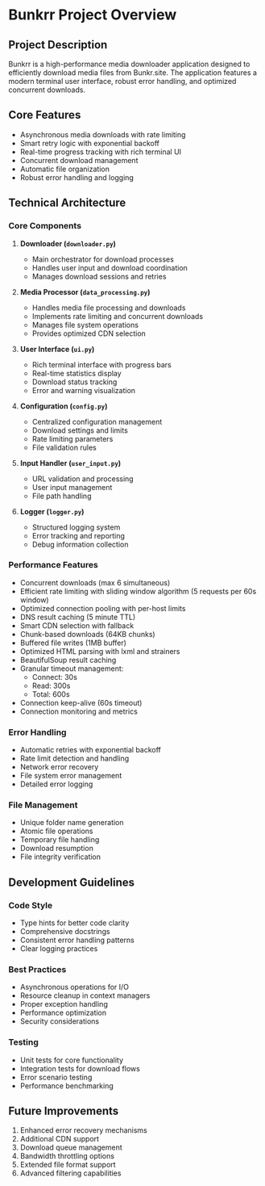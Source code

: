 # Bunkrr Project Overview

## Project Description
Bunkrr is a high-performance media downloader application designed to efficiently download media files from Bunkr.site. The application features a modern terminal user interface, robust error handling, and optimized concurrent downloads.

## Core Features
- Asynchronous media downloads with rate limiting
- Smart retry logic with exponential backoff
- Real-time progress tracking with rich terminal UI
- Concurrent download management
- Automatic file organization
- Robust error handling and logging

## Technical Architecture

### Core Components
1. **Downloader (`downloader.py`)**
   - Main orchestrator for download processes
   - Handles user input and download coordination
   - Manages download sessions and retries

2. **Media Processor (`data_processing.py`)**
   - Handles media file processing and downloads
   - Implements rate limiting and concurrent downloads
   - Manages file system operations
   - Provides optimized CDN selection

3. **User Interface (`ui.py`)**
   - Rich terminal interface with progress bars
   - Real-time statistics display
   - Download status tracking
   - Error and warning visualization

4. **Configuration (`config.py`)**
   - Centralized configuration management
   - Download settings and limits
   - Rate limiting parameters
   - File validation rules

5. **Input Handler (`user_input.py`)**
   - URL validation and processing
   - User input management
   - File path handling

6. **Logger (`logger.py`)**
   - Structured logging system
   - Error tracking and reporting
   - Debug information collection

### Performance Features
- Concurrent downloads (max 6 simultaneous)
- Efficient rate limiting with sliding window algorithm (5 requests per 60s window)
- Optimized connection pooling with per-host limits
- DNS result caching (5 minute TTL)
- Smart CDN selection with fallback
- Chunk-based downloads (64KB chunks)
- Buffered file writes (1MB buffer)
- Optimized HTML parsing with lxml and strainers
- BeautifulSoup result caching
- Granular timeout management:
  - Connect: 30s
  - Read: 300s
  - Total: 600s
- Connection keep-alive (60s timeout)
- Connection monitoring and metrics

### Error Handling
- Automatic retries with exponential backoff
- Rate limit detection and handling
- Network error recovery
- File system error management
- Detailed error logging

### File Management
- Unique folder name generation
- Atomic file operations
- Temporary file handling
- Download resumption
- File integrity verification

## Development Guidelines

### Code Style
- Type hints for better code clarity
- Comprehensive docstrings
- Consistent error handling patterns
- Clear logging practices

### Best Practices
- Asynchronous operations for I/O
- Resource cleanup in context managers
- Proper exception handling
- Performance optimization
- Security considerations

### Testing
- Unit tests for core functionality
- Integration tests for download flows
- Error scenario testing
- Performance benchmarking

## Future Improvements
1. Enhanced error recovery mechanisms
2. Additional CDN support
3. Download queue management
4. Bandwidth throttling options
5. Extended file format support
6. Advanced filtering capabilities 
